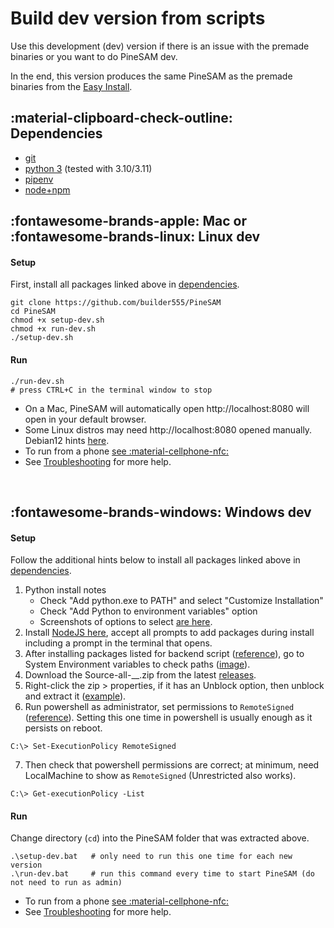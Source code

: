 # Build dev version from scripts

Use this development (dev) version if there is an issue with the premade binaries or you want to do PineSAM dev.

In the end, this version produces the same PineSAM as the premade binaries from the [Easy Install](easy-install.md).

## :material-clipboard-check-outline: Dependencies

- [git](https://git-scm.com/book/en/v2/Getting-Started-Installing-Git)
- [python 3](https://www.python.org/downloads/) (tested with 3.10/3.11)
- [pipenv](https://pipenv.pypa.io/en/latest/installation/)
- [node+npm](https://nodejs.org/en/download/)


## :fontawesome-brands-apple: Mac or :fontawesome-brands-linux: Linux dev

#### Setup
First, install all packages linked above in [dependencies](#dependencies).

```shell title="then get pinesam"
git clone https://github.com/builder555/PineSAM
cd PineSAM
chmod +x setup-dev.sh
chmod +x run-dev.sh
./setup-dev.sh
```

#### Run
```shell
./run-dev.sh
# press CTRL+C in the terminal window to stop
```

* On a Mac, PineSAM will automatically open http://localhost:8080 will open in your default browser.
* Some Linux distros may need http://localhost:8080 opened manually. Debian12 hints [here](https://github.com/builder555/PineSAM/discussions/47#discussion-4884758).
* To run from a phone [see :material-cellphone-nfc:](../index.md#remote-access)
* See [Troubleshooting](troubleshooting.md) for more help.
<br>
  
## :fontawesome-brands-windows: Windows dev

#### Setup

Follow the additional hints below to install all packages linked above in [dependencies](#dependencies).

1. Python install notes
    * Check "Add python.exe to PATH" and select "Customize Installation"
    * Check "Add Python to environment variables" option
    * Screenshots of options to select [are here](https://github.com/builder555/PineSAM/discussions/7#discussion-4862766).
2. Install [NodeJS here](https://nodejs.org/en/download/), accept all prompts to add packages during install including a prompt in the terminal that opens.
3. After installing packages listed for backend script ([reference](https://github.com/builder555/PineSAM/issues/131#issuecomment-1489711241)), go to System Environment variables to check paths ([image](https://github.com/builder555/PineSAM/discussions/130#discussion-5011624)).
4. Download the Source-all-__.zip from the latest [releases](https://github.com/builder555/PineSAM/releases/latest).
5. Right-click the zip > properties, if it has an Unblock option, then unblock and extract it ([example](https://github.com/builder555/PineSAM/discussions/106#discussion-4960445)).
6. Run powershell as administrator, set permissions to `RemoteSigned` ([reference](https://github.com/builder555/PineSAM/discussions/106)). Setting this one time in powershell is usually enough as it persists on reboot.
```console
C:\> Set-ExecutionPolicy RemoteSigned
```
7. Then check that powershell permissions are correct; at minimum, need LocalMachine to show as `RemoteSigned` (Unrestricted also works).
```console
C:\> Get-executionPolicy -List
```

#### Run

Change directory (`cd`) into the PineSAM folder that was extracted above.
```shell
.\setup-dev.bat   # only need to run this one time for each new version
.\run-dev.bat     # run this command every time to start PineSAM (do not need to run as admin)
```

* To run from a phone [see :material-cellphone-nfc:](../index.md#remote-access)
* See [Troubleshooting](troubleshooting.md) for more help.